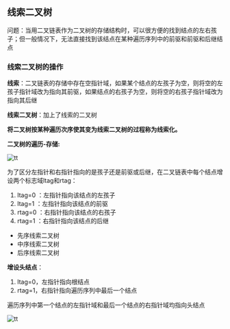 
## 线索二叉树
问题：当用二叉链表作为二叉树的存储结构时，可以很方便的找到结点的左右孩子；但一般情况下，无法直接找到该结点在某种遍历序列中的前驱和前驱和后继结点

### 线索二叉树的操作
**线索**：二叉链表的存储中存在空指针域，如果某个结点的左孩子为空，则将空的左孩子指针域改为指向其前驱，如果结点的右孩子为空，则将空的右孩子指针域改为指向其后继

**线索二叉树**：加上了线索的二叉树

**将二叉树按某种遍历次序使其变为线索二叉树的过程称为线索化。**

**二叉树的遍历-存储:**

![tt](_images/树_线索二叉树.png "tt")

为了区分左指针和右指针指向的是孩子还是前驱或后继，在二叉链表中每个结点增设两个标志域ltag和rtag：
1. ltag=0 ：左指针指向该结点的左孩子
1. ltag=1 ：左指针指向该结点的前驱
1. rtag=0 ：右指针指向该结点的右孩子
1. rtag=1 ：右指针指向该结点的后继

* 先序线索二叉树
* 中序线索二叉树
* 后序线索二叉树

**增设头结点**：
1. ltag=0，左指针指向根结点
1. rtag=1，右指针指向遍历序列中最后一个结点

遍历序列中第一个结点的左指针域和最后一个结点的右指针域均指向头结点

![tt](_images/树_线索二叉树链式存储.png "tt")

